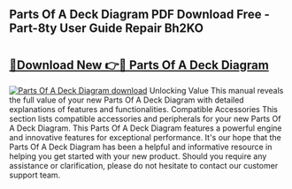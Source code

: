 ## Parts Of A Deck Diagram PDF Download Free - Part-8ty User Guide Repair Bh2KO

# <h2><a href="http://dfnhfoi.blite.top/?on=Parts+Of+A+Deck+Diagram">🔗Download New 👉🔴 Parts Of A Deck Diagram</a></h2>

[![Parts Of A Deck Diagram download](https://i.imgur.com/lujVjoI.png)](http://dfnhfoi.blite.top/?on=Parts+Of+A+Deck+Diagram)
Unlocking Value This manual reveals the full value of your new Parts Of A Deck Diagram with detailed explanations of features and functionalities. Compatible Accessories This section lists compatible accessories and peripherals for your new Parts Of A Deck Diagram. This Parts Of A Deck Diagram features a powerful engine and innovative features for exceptional performance. It's our hope that the Parts Of A Deck Diagram has been a helpful and informative resource in helping you get started with your new product. Should you require any assistance or clarification, please do not hesitate to contact our customer support team.
